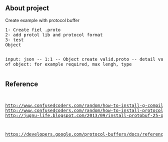 <h2>About project</h2>
Create example with protocol buffer
<pre>
1- Create fiel .proto
2- add protol lib and protocol format
3- test
Object

input: json -- 1:1 -- Object
create valid.proto  -- detail validation of object: for example required, max lengh, type
</pre>

<h2>Reference</h2>
<pre>

http://www.confusedcoders.com/random/how-to-install-g-compiler-for-cc-on-ubuntu-13-04
http://www.confusedcoders.com/random/how-to-install-protocol-buffer-2-5-0-on-ubuntu-13-04
http://jugnu-life.blogspot.com/2013/09/install-protobuf-25-on-ubuntu.html


https://developers.google.com/protocol-buffers/docs/reference/overview
</pre>

